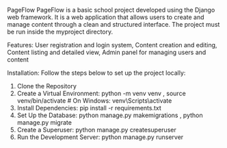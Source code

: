 PageFlow
PageFlow is a basic school project developed using the Django web framework. It is a web application that allows users to create and manage content through a clean and structured interface. The project must be run inside the myproject directory.

Features:
  User registration and login system,
  Content creation and editing,
  Content listing and detailed view,
  Admin panel for managing users and content

Installation:
Follow the steps below to set up the project locally:

1. Clone the Repository
2. Create a Virtual Environment: 
  python -m venv venv ,
  source venv/bin/activate  # On Windows: venv\Scripts\activate
3. Install Dependencies:
  pip install -r requirements.txt
4. Set Up the Database:
  python manage.py makemigrations ,
  python manage.py migrate
5. Create a Superuser:
  python manage.py createsuperuser
6. Run the Development Server:
  python manage.py runserver
